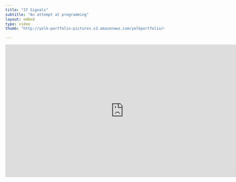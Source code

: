 ```yaml
---
title: "37 Signals"
subtitle: "An attempt at programming"
layout: embed
type: video
thumb: "http://yolk-portfolio-pictures.s3.amazonaws.com/yolkportfolio/videos/37signals.png-thumb.jpg"

---
```


<iframe src="http://player.vimeo.com/video/22535840?title=0&amp;byline=0&amp;portrait=0&amp;autoplay=1" width="750" height="422" frameborder="0"></iframe>
